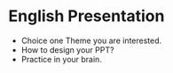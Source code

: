 # English Presentation

* Choice one Theme you are interested.
* How to design your PPT?
* Practice in your brain.



